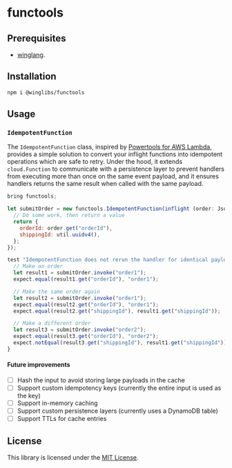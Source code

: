 # functools

## Prerequisites

* [winglang](https://winglang.io).

## Installation

```sh
npm i @winglibs/functools
```

## Usage

### `IdempotentFunction`

The `IdempotentFunction` class, inspired by [Powertools for AWS
Lambda](https://docs.powertools.aws.dev/lambda/typescript/latest/utilities/idempotency/),
provides a simple solution to convert your inflight functions into idempotent
operations which are safe to retry. Under the hood, it extends `cloud.Function` to communicate with a persistence layer to prevent handlers from executing
more than once on the same event payload, and it ensures handlers returns the
same result when called with the same payload.

```js
bring functools;

let submitOrder = new functools.IdempotentFunction(inflight (order: Json) => {
  // Do some work, then return a value
  return {
    orderId: order.get("orderId"),
    shippingId: util.uuidv4(),
  };
});

test "IdempotentFunction does not rerun the handler for identical payloads" {
  // Make an order
  let result1 = submitOrder.invoke("order1");
  expect.equal(result1.get("orderId"), "order1");

  // Make the same order again
  let result2 = submitOrder.invoke("order1");
  expect.equal(result2.get("orderId"), "order1");
  expect.equal(result2.get("shippingId"), result1.get("shippingId"));

  // Make a different order
  let result3 = submitOrder.invoke("order2");
  expect.equal(result3.get("orderId"), "order2");
  expect.notEqual(result3.get("shippingId"), result1.get("shippingId"));
}

```

#### Future improvements

- [ ] Hash the input to avoid storing large payloads in the cache
- [ ] Support custom idempotency keys (currently the entire input is used as the key)
- [ ] Support in-memory caching
- [ ] Support custom persistence layers (currently uses a DynamoDB table)
- [ ] Support TTLs for cache entries

## License

This library is licensed under the [MIT License](./LICENSE).
